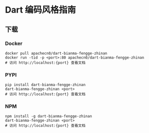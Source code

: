 # Dart 编码风格指南

## 下载

### Docker

```
docker pull apachecn0/dart-bianma-fengge-zhinan
docker run -tid -p <port>:80 apachecn0/dart-bianma-fengge-zhinan
# 访问 http://localhost:{port} 查看文档
```

### PYPI

```
pip install dart-bianma-fengge-zhinan
dart-bianma-fengge-zhinan <port>
# 访问 http://localhost:{port} 查看文档
```

### NPM

```
npm install -g dart-bianma-fengge-zhinan
dart-bianma-fengge-zhinan <port>
# 访问 http://localhost:{port} 查看文档
```
